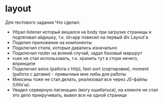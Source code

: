 # layout
Для тестового задания
Что сделал:
- Убрал listener который вешался на body при загрузке страницы и подтягивал айдишку, т.к. id=app повесил на первый div Layout'a 
- Поделил приложение на компоненты
- Подключил стили, которые давались изначально
- Подключил router на всякий случай, задал базовый маршрут
- vuex не стал использовать, т.к. хранить тут в сторе нечего, впринципе
- Подключил axios (работа с http), fast-sort (сортировки), moment (работа с датами) - привычные мне либы для работы  
- Миксины тоже не стал делать, реализовал все через JS-файлы (Utils'ы).
- Увидел серверную пагинацию (могу ошибаться), на клиенте не стал это дело прикручивать, вывел все на одной странице
